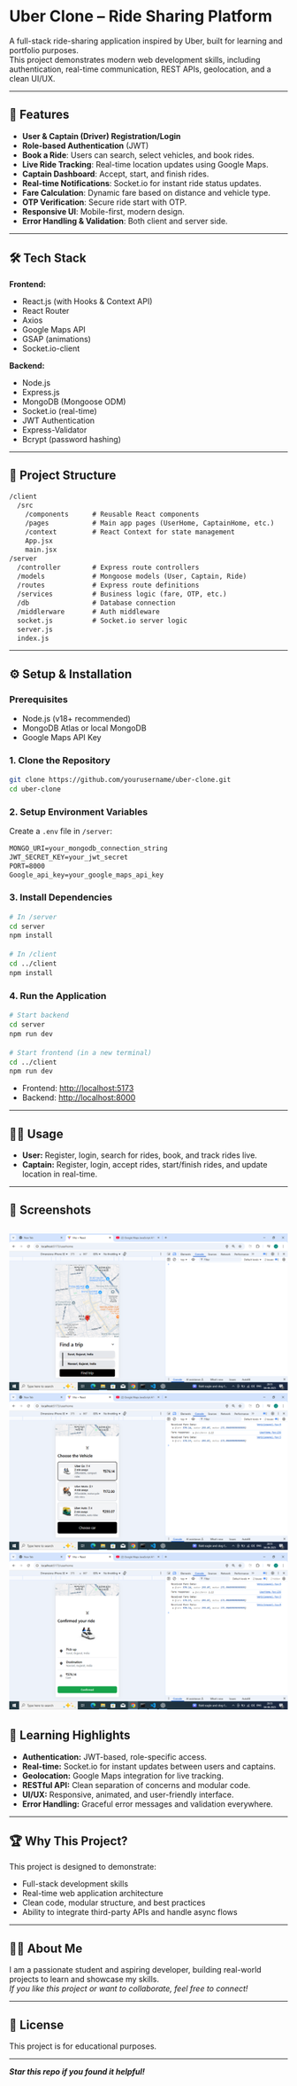 # Uber Clone – Ride Sharing Platform

A full-stack ride-sharing application inspired by Uber, built for learning and portfolio purposes.  
This project demonstrates modern web development skills, including authentication, real-time communication, REST APIs, geolocation, and a clean UI/UX.

---

## 🚀 Features

- **User & Captain (Driver) Registration/Login**
- **Role-based Authentication** (JWT)
- **Book a Ride**: Users can search, select vehicles, and book rides.
- **Live Ride Tracking**: Real-time location updates using Google Maps.
- **Captain Dashboard**: Accept, start, and finish rides.
- **Real-time Notifications**: Socket.io for instant ride status updates.
- **Fare Calculation**: Dynamic fare based on distance and vehicle type.
- **OTP Verification**: Secure ride start with OTP.
- **Responsive UI**: Mobile-first, modern design.
- **Error Handling & Validation**: Both client and server side.

---

## 🛠️ Tech Stack

**Frontend:**
- React.js (with Hooks & Context API)
- React Router
- Axios
- Google Maps API
- GSAP (animations)
- Socket.io-client

**Backend:**
- Node.js
- Express.js
- MongoDB (Mongoose ODM)
- Socket.io (real-time)
- JWT Authentication
- Express-Validator
- Bcrypt (password hashing)

---

## 📁 Project Structure

```
/client
  /src
    /components      # Reusable React components
    /pages           # Main app pages (UserHome, CaptainHome, etc.)
    /context         # React Context for state management
    App.jsx
    main.jsx
/server
  /controller        # Express route controllers
  /models            # Mongoose models (User, Captain, Ride)
  /routes            # Express route definitions
  /services          # Business logic (fare, OTP, etc.)
  /db                # Database connection
  /middlerware       # Auth middleware
  socket.js          # Socket.io server logic
  server.js
  index.js
```

---

## ⚙️ Setup & Installation

### Prerequisites

- Node.js (v18+ recommended)
- MongoDB Atlas or local MongoDB
- Google Maps API Key

### 1. Clone the Repository

```bash
git clone https://github.com/yourusername/uber-clone.git
cd uber-clone
```

### 2. Setup Environment Variables

Create a `.env` file in `/server`:

```
MONGO_URI=your_mongodb_connection_string
JWT_SECRET_KEY=your_jwt_secret
PORT=8000
Google_api_key=your_google_maps_api_key
```

### 3. Install Dependencies

```bash
# In /server
cd server
npm install

# In /client
cd ../client
npm install
```

### 4. Run the Application

```bash
# Start backend
cd server
npm run dev

# Start frontend (in a new terminal)
cd ../client
npm run dev
```

- Frontend: [http://localhost:5173](http://localhost:5173)
- Backend: [http://localhost:8000](http://localhost:8000)

---

## 🧑‍💻 Usage

- **User:** Register, login, search for rides, book, and track rides live.
- **Captain:** Register, login, accept rides, start/finish rides, and update location in real-time.

---

## 📸 Screenshots

![alt text](image-1.png)
![alt text](image-2.png)
![alt text](image-3.png)
---

## 📝 Learning Highlights

- **Authentication:** JWT-based, role-specific access.
- **Real-time:** Socket.io for instant updates between users and captains.
- **Geolocation:** Google Maps integration for live tracking.
- **RESTful API:** Clean separation of concerns and modular code.
- **UI/UX:** Responsive, animated, and user-friendly interface.
- **Error Handling:** Graceful error messages and validation everywhere.

---

## 🏆 Why This Project?

This project is designed to demonstrate:
- Full-stack development skills
- Real-time web application architecture
- Clean code, modular structure, and best practices
- Ability to integrate third-party APIs and handle async flows

---

## 🙋‍♂️ About Me

I am a passionate student and aspiring developer, building real-world projects to learn and showcase my skills.  
_If you like this project or want to collaborate, feel free to connect!_

---

## 📄 License

This project is for educational purposes.

---

**_Star this repo if you found it helpful!_**